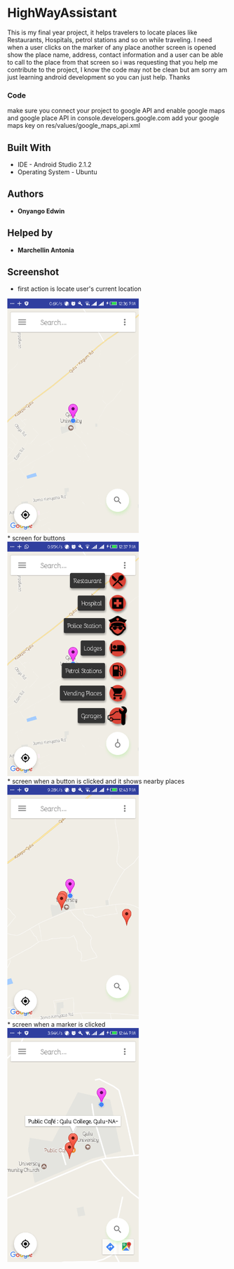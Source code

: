 # HighWayAssistant
This is my final year project, it helps travelers to locate places like Restaurants, Hospitals, petrol stations and so on while traveling.  I need when a user clicks on the marker of any place another screen is opened show the place name, address, contact information and a user can be able to call to the place from that screen so i was requesting that you help me contribute to the project, I know the code may not be clean but am sorry am just learning android development so you can just help. Thanks

### Code

make sure you connect your project to google API and enable google maps and google place API in console.developers.google.com
add your google maps key on res/values/google_maps_api.xml

## Built With

* IDE - Android Studio 2.1.2
* Operating System - Ubuntu

## Authors

* **Onyango Edwin**
## Helped by
* **Marchellin Antonia**

## Screenshot
* first action is locate user's current location <br />
<img src="https://github.com/oedwin/HighWayAssistant/blob/master/userscurrent_location.png" width="300">
<br />
* screen for buttons <br />
<img src="https://github.com/oedwin/HighWayAssistant/blob/master/secondscreen.png" width="300">
<br />
* screen when a button is clicked and it shows nearby places <br />
<img src="https://github.com/oedwin/HighWayAssistant/blob/master/nearbyplaces.png" width="300">
<br />
* screen when a marker is clicked  <br />
<img src="https://github.com/oedwin/HighWayAssistant/blob/master/placenames.png" width="300">

